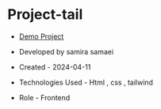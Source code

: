 # Project-tail

- [Demo Project](https://pouria-farahani-developer.github.io/Accordion-Menu-By-React/)

- Developed by samira samaei

- Created - 2024-04-11

- Technologies Used - Html , css , tailwind

- Role - Frontend
